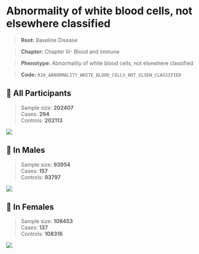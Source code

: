 # Abnormality of white blood cells, not elsewhere classified

> **Root:** Baseline Disease  

> **Chapter:** Chapter III- Blood and immune  

> **Phenotype:** Abnormality of white blood cells, not elsewhere classified  

> **Code:** `R18_ABNORMALITY_WHITE_BLOOD_CELLS_NOT_ELSEW_CLASSIFIED`

## 🧪 All Participants  
> Sample size: **202407**  
> Cases: **294**  
> Controls: **202113**
<img src="/Disease/Figures/ALL/Incidence/R18_ABNORMALITY_WHITE_BLOOD_CELLS_NOT_ELSEW_CLASSIFIED.png"/>
<CsvTable src="/Disease_Data/ALL/Incidence/COX_R18_ABNORMALITY_WHITE_BLOOD_CELLS_NOT_ELSEW_CLASSIFIED.csv" label="🔍 View full results" />

## 👨 In Males  
> Sample size: **93954**  
> Cases: **157**  
> Controls: **93797**
<img src="/Disease/Figures/Male/Incidence/R18_ABNORMALITY_WHITE_BLOOD_CELLS_NOT_ELSEW_CLASSIFIED.png"/>
<CsvTable src="/Disease_Data/Male/Incidence/COX_R18_ABNORMALITY_WHITE_BLOOD_CELLS_NOT_ELSEW_CLASSIFIED.csv" label="🔍 View full results" />

## 👩 In Females  
> Sample size: **108453**  
> Cases: **137**  
> Controls: **108316**
<img src="/Disease/Figures/Female/Incidence/R18_ABNORMALITY_WHITE_BLOOD_CELLS_NOT_ELSEW_CLASSIFIED.png"/>
<CsvTable src="/Disease_Data/Female/Incidence/COX_R18_ABNORMALITY_WHITE_BLOOD_CELLS_NOT_ELSEW_CLASSIFIED.csv" label="🔍 View full results" />
